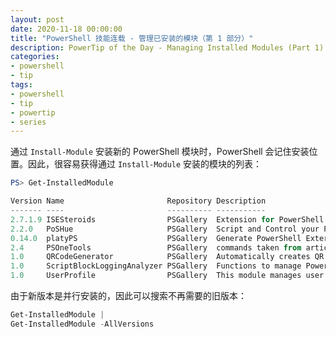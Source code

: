 ```yaml
---
layout: post
date: 2020-11-18 00:00:00
title: "PowerShell 技能连载 - 管理已安装的模块（第 1 部分）"
description: PowerTip of the Day - Managing Installed Modules (Part 1)
categories:
- powershell
- tip
tags:
- powershell
- tip
- powertip
- series
---
```

通过 `Install-Module` 安装新的 PowerShell 模块时，PowerShell 会记住安装位置。因此，很容易获得通过 `Install-Module` 安装的模块的列表：

```powershell
PS> Get-InstalledModule

Version Name                       Repository Description
------- ----                       ---------- -----------
2.7.1.9 ISESteroids                PSGallery  Extension for PowerShell ISE 3.0 and better
2.2.0   PoSHue                     PSGallery  Script and Control your Philips Hue Bridge, Lights, Gro...
0.14.0  platyPS                    PSGallery  Generate PowerShell External Help files from Markdown
2.4     PSOneTools                 PSGallery  commands taken from articles published at https://power...
1.0     QRCodeGenerator            PSGallery  Automatically creates QR codes as PNG images for person...
1.0     ScriptBlockLoggingAnalyzer PSGallery  Functions to manage PowerShell script block logging
1.0     UserProfile                PSGallery  This module manages user profiles on local and remote c...
```

由于新版本是并行安装的，因此可以搜索不再需要的旧版本：

```powershell
Get-InstalledModule |
Get-InstalledModule -AllVersions
```

<!--本文国际来源：[Managing Installed Modules (Part 1)](https://community.idera.com/database-tools/powershell/powertips/b/tips/posts/managing-installed-modules-part-1)-->


